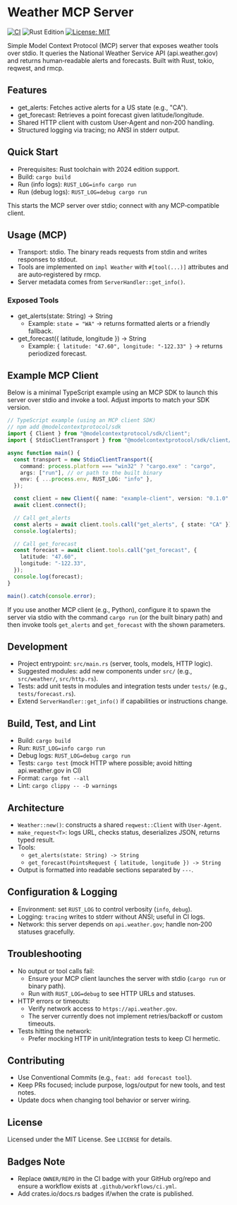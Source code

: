 # Weather MCP Server

[![CI](https://github.com/OWNER/REPO/actions/workflows/ci.yml/badge.svg)](https://github.com/OWNER/REPO/actions/workflows/ci.yml)
![Rust Edition](https://img.shields.io/badge/Rust-2024-orange?logo=rust)
[![License: MIT](https://img.shields.io/badge/License-MIT-yellow.svg)](#license)

Simple Model Context Protocol (MCP) server that exposes weather tools over stdio. It queries the National Weather Service API (api.weather.gov) and returns human‑readable alerts and forecasts. Built with Rust, tokio, reqwest, and rmcp.

## Features
- get_alerts: Fetches active alerts for a US state (e.g., "CA").
- get_forecast: Retrieves a point forecast given latitude/longitude.
- Shared HTTP client with custom User‑Agent and non‑200 handling.
- Structured logging via tracing; no ANSI in stderr output.

## Quick Start
- Prerequisites: Rust toolchain with 2024 edition support.
- Build: `cargo build`
- Run (info logs): `RUST_LOG=info cargo run`
- Run (debug logs): `RUST_LOG=debug cargo run`

This starts the MCP server over stdio; connect with any MCP‑compatible client.

## Usage (MCP)
- Transport: stdio. The binary reads requests from stdin and writes responses to stdout.
- Tools are implemented on `impl Weather` with `#[tool(...)]` attributes and are auto‑registered by rmcp.
- Server metadata comes from `ServerHandler::get_info()`.

### Exposed Tools
- get_alerts(state: String) -> String
  - Example: `state = "WA"` → returns formatted alerts or a friendly fallback.
- get_forecast({ latitude, longitude }) -> String
  - Example: `{ latitude: "47.60", longitude: "-122.33" }` → returns periodized forecast.

## Example MCP Client
Below is a minimal TypeScript example using an MCP SDK to launch this server over stdio and invoke a tool. Adjust imports to match your SDK version.

```ts
// TypeScript example (using an MCP client SDK)
// npm add @modelcontextprotocol/sdk
import { Client } from "@modelcontextprotocol/sdk/client";
import { StdioClientTransport } from "@modelcontextprotocol/sdk/client/transport/stdio";

async function main() {
  const transport = new StdioClientTransport({
    command: process.platform === "win32" ? "cargo.exe" : "cargo",
    args: ["run"], // or path to the built binary
    env: { ...process.env, RUST_LOG: "info" },
  });

  const client = new Client({ name: "example-client", version: "0.1.0" }, transport);
  await client.connect();

  // Call get_alerts
  const alerts = await client.tools.call("get_alerts", { state: "CA" });
  console.log(alerts);

  // Call get_forecast
  const forecast = await client.tools.call("get_forecast", {
    latitude: "47.60",
    longitude: "-122.33",
  });
  console.log(forecast);
}

main().catch(console.error);
```

If you use another MCP client (e.g., Python), configure it to spawn the server via stdio with the command `cargo run` (or the built binary path) and then invoke tools `get_alerts` and `get_forecast` with the shown parameters.

## Development
- Project entrypoint: `src/main.rs` (server, tools, models, HTTP logic).
- Suggested modules: add new components under `src/` (e.g., `src/weather/`, `src/http.rs`).
- Tests: add unit tests in modules and integration tests under `tests/` (e.g., `tests/forecast.rs`).
- Extend `ServerHandler::get_info()` if capabilities or instructions change.

## Build, Test, and Lint
- Build: `cargo build`
- Run: `RUST_LOG=info cargo run`
- Debug logs: `RUST_LOG=debug cargo run`
- Tests: `cargo test` (mock HTTP where possible; avoid hitting api.weather.gov in CI)
- Format: `cargo fmt --all`
- Lint: `cargo clippy -- -D warnings`

## Architecture
- `Weather::new()`: constructs a shared `reqwest::Client` with `User-Agent`.
- `make_request<T>`: logs URL, checks status, deserializes JSON, returns typed result.
- Tools:
  - `get_alerts(state: String) -> String`
  - `get_forecast(PointsRequest { latitude, longitude }) -> String`
- Output is formatted into readable sections separated by `---`.

## Configuration & Logging
- Environment: set `RUST_LOG` to control verbosity (`info`, `debug`).
- Logging: `tracing` writes to stderr without ANSI; useful in CI logs.
- Network: this server depends on `api.weather.gov`; handle non‑200 statuses gracefully.

## Troubleshooting
- No output or tool calls fail:
  - Ensure your MCP client launches the server with stdio (`cargo run` or binary path).
  - Run with `RUST_LOG=debug` to see HTTP URLs and statuses.
- HTTP errors or timeouts:
  - Verify network access to `https://api.weather.gov`.
  - The server currently does not implement retries/backoff or custom timeouts.
- Tests hitting the network:
  - Prefer mocking HTTP in unit/integration tests to keep CI hermetic.

## Contributing
- Use Conventional Commits (e.g., `feat: add forecast tool`).
- Keep PRs focused; include purpose, logs/output for new tools, and test notes.
- Update docs when changing tool behavior or server wiring.

## License
Licensed under the MIT License. See `LICENSE` for details.

## Badges Note
- Replace `OWNER/REPO` in the CI badge with your GitHub org/repo and ensure a workflow exists at `.github/workflows/ci.yml`.
- Add crates.io/docs.rs badges if/when the crate is published.

